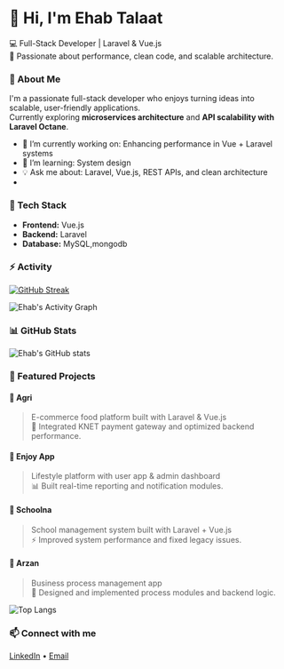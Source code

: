 # 👋 Hi, I'm Ehab Talaat

💻 Full-Stack Developer | Laravel & Vue.js  
🚀 Passionate about performance, clean code, and scalable architecture.

### 💬 About Me
I'm a passionate full-stack developer who enjoys turning ideas into scalable, user-friendly applications.  
Currently exploring **microservices architecture** and **API scalability with Laravel Octane**.

- 🔭 I’m currently working on: Enhancing performance in Vue + Laravel systems  
- 🌱 I’m learning: System design
- 💡 Ask me about: Laravel, Vue.js, REST APIs, and clean architecture
- 
### 🧰 Tech Stack
- **Frontend:** Vue.js
- **Backend:** Laravel
- **Database:** MySQL,mongodb

### ⚡ Activity

[![GitHub Streak](https://streak-stats.demolab.com?user=ehabtalaat&theme=radical&hide_border=true)](https://git.io/streak-stats)

![Ehab's Activity Graph](https://github-readme-activity-graph.vercel.app/graph?username=ehabtalaat&theme=github-compact&hide_border=true)

### 📊 GitHub Stats
![Ehab's GitHub stats](https://github-readme-stats.vercel.app/api?username=ehabtalaat&show_icons=true&theme=radical)

### 🚀 Featured Projects

#### 🛒 Agri
> E-commerce food platform built with Laravel & Vue.js  
> 🧾 Integrated KNET payment gateway and optimized backend performance.

#### 📱 Enjoy App
> Lifestyle platform with user app & admin dashboard  
> 📊 Built real-time reporting and notification modules.

#### 🏫 Schoolna
> School management system built with Laravel + Vue.js  
> ⚡ Improved system performance and fixed legacy issues.

#### 💸 Arzan
> Business process management app  
> 🔧 Designed and implemented process modules and backend logic.

![Top Langs](https://github-readme-stats.vercel.app/api/top-langs/?username=ehabtalaat&layout=compact&theme=radical)


### 📫 Connect with me
[LinkedIn](https://www.linkedin.com/in/ehabtalaat) • [Email](mailto:ehabtalaat5552@gmail.com)
